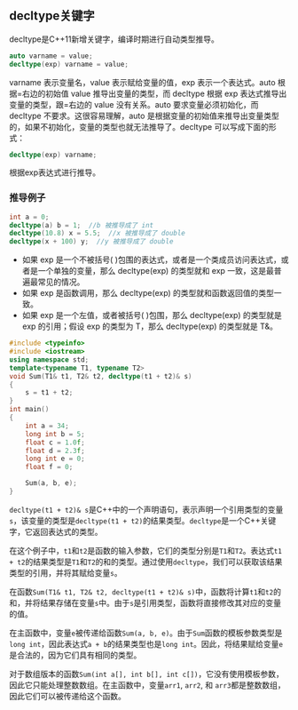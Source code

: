 ## decltype关键字

decltype是C++11新增关键字，编译时期进行自动类型推导。

```c++
auto varname = value;
decltype(exp) varname = value;
```

varname 表示变量名，value 表示赋给变量的值，exp 表示一个表达式。auto 根据=右边的初始值 value 推导出变量的类型，而 decltype 根据 exp 表达式推导出变量的类型，跟=右边的 value 没有关系。auto 要求变量必须初始化，而 decltype 不要求。这很容易理解，auto 是根据变量的初始值来推导出变量类型的，如果不初始化，变量的类型也就无法推导了。decltype 可以写成下面的形式：

```c++
decltype(exp) varname;
```

根据exp表达式进行推导。

### 推导例子

```c++
int a = 0;
decltype(a) b = 1;  //b 被推导成了 int
decltype(10.8) x = 5.5;  //x 被推导成了 double
decltype(x + 100) y;  //y 被推导成了 double
```

- 如果 exp 是一个不被括号( )包围的表达式，或者是一个类成员访问表达式，或者是一个单独的变量，那么 decltype(exp) 的类型就和 exp 一致，这是最普遍最常见的情况。
- 如果 exp 是函数调用，那么 decltype(exp) 的类型就和函数返回值的类型一致。
- 如果 exp 是一个左值，或者被括号( )包围，那么 decltype(exp) 的类型就是 exp 的引用；假设 exp 的类型为 T，那么 decltype(exp) 的类型就是 T&。

```c++
#include <typeinfo>
#include <iostream>
using namespace std;
template<typename T1, typename T2>
void Sum(T1& t1, T2& t2, decltype(t1 + t2)& s)
{
	s = t1 + t2;
}
int main()
{
	int a = 34;
	long int b = 5;
	float c = 1.0f;
	float d = 2.3f;
	long int e = 0;
	float f = 0;

	Sum(a, b, e);
}
```

`decltype(t1 + t2)& s`是C++中的一个声明语句，表示声明一个引用类型的变量`s`，该变量的类型是`decltype(t1 + t2)`的结果类型。`decltype`是一个C++关键字，它返回表达式的类型。

在这个例子中，`t1`和`t2`是函数的输入参数，它们的类型分别是`T1`和`T2`。表达式`t1 + t2`的结果类型是`T1`和`T2`的和的类型。通过使用`decltype`，我们可以获取该结果类型的引用，并将其赋给变量`s`。

在函数`Sum(T1& t1, T2& t2, decltype(t1 + t2)& s)`中，函数将计算`t1`和`t2`的和，并将结果存储在变量`s`中。由于`s`是引用类型，函数将直接修改其对应的变量的值。

在主函数中，变量`e`被传递给函数`Sum(a, b, e)`。由于`Sum`函数的模板参数类型是`long int`，因此表达式`a + b`的结果类型也是`long int`。因此，将结果赋给变量`e`是合法的，因为它们具有相同的类型。

对于数组版本的函数`Sum(int a[], int b[], int c[])`，它没有使用模板参数，因此它只能处理整数数组。在主函数中，变量`arr1`, `arr2`, 和 `arr3`都是整数数组，因此它们可以被传递给这个函数。